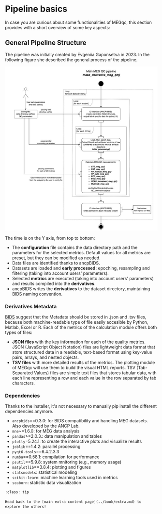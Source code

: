 # Pipeline basics

In case you are curious about some functionalities of MEGqc, this section provides with a short overview of some key aspects:

## General Pipeline Structure
The pipeline was initially created by Evgeniia Gaponsetva in 2023. In the following figure she described the general process of the pipeline.

![Pipeline](../static/pipeline.png)

The time is on the Y axis, from top to bottom: 

- The **configuration** file contains the data directory path and the parameters for the selected metrics. Default values for all metrics are preset, but they can be modified as needed.
- Data files are identified thanks to ancpBIDS.
- Datasets are loaded and **early processed:** epoching, resampling and filtering (taking into account users' parameters).
- Selected **metrics** are executed (taking into account users' parameters) and results compiled into the **derivatives**.
- ancpBIDS writes the **derivatives** to the dataset directory, maintaining BIDS naming convention.

### Derivatives Metadata
[BIDS](./bids.md) suggest that the Metadata should be stored in .json and .tsv files, because both machine-readable type of file easily accesible by Python, Matlab, Excel or R. Each of the metrics of the calculation module offers both types of files:

* **JSON files** with the key information for each of the quality metrics. JSON (JavaScript Object Notation) files are lightweight data format that store structured data in a readable, text-based format using key-value pairs, arrays, and nested objects.
* **TSV files** with more detailed results of the metrics. The plotting module of MEGqc will use them to build the visual HTML reports. TSV (Tab-Separated Values) files are simple text files that stores tabular data, with each line representing a row and each value in the row separated by tab characters.

### Dependencies
Thanks to the installer, it's not necessary to manually pip install the different dependencies anymore.
- `ancpbids`==0.3.0: for BIDS compatibility and handling MEG datasets. Also developed by the ANCP Lab.
- `mne`~=1.6.0: for MEG data analysis
- `pandas`>=2.0.3.: data manipulation and tables
- `plotly`=5.24.1: to create the interactive plots and visualize results
- `joblib`==1.4.2: parallel processing
- `pyqt6-tools`==6.4.2.3.3
- `numba`==0.58.1: compilation for performance
- `psutil`==5.9.8: system mnitoring (e.g., memory usage)
- `matplotlib`==3.8.4: plotting and figures
- `statsmodels`: statistical modeling
- `scikit-learn`: machine learning tools used in metrics
- `seaborn`: statistic data visualization



```{admonition} Want to check more extra content?
:class: tip

Head back to the [main extra content page](../book/extra.md) to explore the others!

``` 

